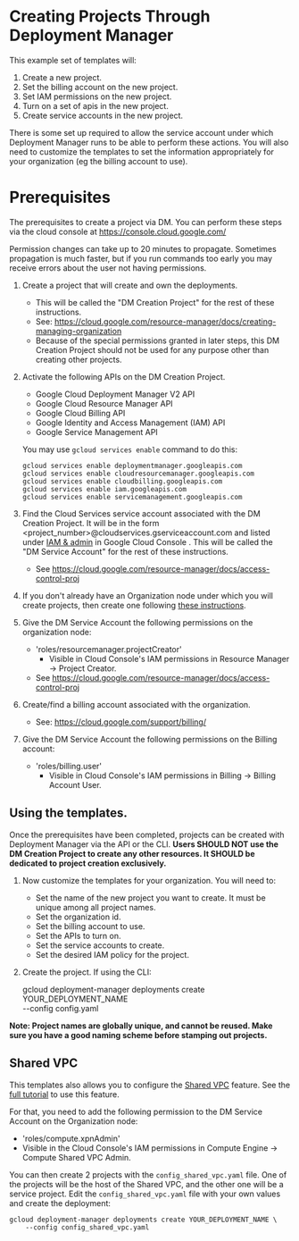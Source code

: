 # Creating Projects Through Deployment Manager

This example set of templates will:

1.  Create a new project.
2.  Set the billing account on the new project.
3.  Set IAM permissions on the new project.
4.  Turn on a set of apis in the new project.
5.  Create service accounts in the new project.

There is some set up required to allow the service account under which
Deployment Manager runs to be able to perform these actions. You will also need
to customize the templates to set the information appropriately for your
organization (eg the billing account to use).

# Prerequisites

The prerequisites to create a project via DM. You can perform these steps via
the cloud console at https://console.cloud.google.com/

Permission changes can take up to 20 minutes to propagate. Sometimes propagation
is much faster, but if you run commands too early you may receive errors about
the user not having permissions.

1.  Create a project that will create and own the deployments.

    *   This will be called the "DM Creation Project" for the rest of these
        instructions.
    *   See:
        https://cloud.google.com/resource-manager/docs/creating-managing-organization
    *   Because of the special permissions granted in later steps, this DM
        Creation Project should not be used for any purpose other than creating
        other projects.

1.  Activate the following APIs on the DM Creation Project.

    *   Google Cloud Deployment Manager V2 API
    *   Google Cloud Resource Manager API
    *   Google Cloud Billing API
    *   Google Identity and Access Management (IAM) API
    *   Google Service Management API

    You may use `gcloud services enable` command to do this:

        gcloud services enable deploymentmanager.googleapis.com
        gcloud services enable cloudresourcemanager.googleapis.com
        gcloud services enable cloudbilling.googleapis.com
        gcloud services enable iam.googleapis.com
        gcloud services enable servicemanagement.googleapis.com

1.  Find the Cloud Services service account associated with the DM Creation
    Project. It will be in the form
    &lt;project_number&gt;@cloudservices.gserviceaccount.com
    and listed under [IAM & admin](https://console.cloud.google.com/iam-admin/iam)
    in Google Cloud Console . This will be called the "DM Service Account" for
    the rest of these instructions.

    *   See https://cloud.google.com/resource-manager/docs/access-control-proj

1.  If you don't already have an Organization node under which you will create
    projects, then create one following [these
    instructions](https://cloud.google.com/resource-manager/docs/creating-managing-organization).

1.  Give the DM Service Account the following permissions on the organization
    node:

    *   'roles/resourcemanager.projectCreator'
        *   Visible in Cloud Console's IAM permissions in Resource Manager ->
            Project Creator.
    *   See https://cloud.google.com/resource-manager/docs/access-control-proj

1.  Create/find a billing account associated with the organization.

    *   See: https://cloud.google.com/support/billing/

1.  Give the DM Service Account the following permissions on the Billing account:

    *   'roles/billing.user'
        *   Visible in Cloud Console's IAM permissions in Billing -> Billing
            Account User.


## Using the templates.

Once the prerequisites have been completed, projects can be created with
Deployment Manager via the API or the CLI. **Users SHOULD NOT use the DM
Creation Project to create any other resources. It SHOULD be dedicated to
project creation exclusively.**

1.  Now customize the templates for your organization. You will need to:

    *   Set the name of the new project you want to create. It must be unique
        among all project names.
    *   Set the organization id.
    *   Set the billing account to use.
    *   Set the APIs to turn on.
    *   Set the service accounts to create.
    *   Set the desired IAM policy for the project.
1.  Create the project. If using the CLI:


    gcloud deployment-manager deployments create YOUR_DEPLOYMENT_NAME \
        --config config.yaml

**Note: Project names are globally unique, and cannot be reused. Make sure you
have a good naming scheme before stamping out projects.**

## Shared VPC

This templates also allows you to configure the
[Shared VPC](https://cloud.google.com/vpc/docs/shared-vpc) feature. See the
[full tutorial](https://cloud.google.com/solutions/shared-vpc-with-deployment-manager)
to use this feature.

For that, you need to add the following permission to the DM Service Account on
the Organization node:

*   'roles/compute.xpnAdmin'
 *   Visible in the Cloud Console's IAM permissions in Compute Engine -> Compute Shared VPC Admin.

You can then create 2 projects with the `config_shared_vpc.yaml` file. One of
the projects will be the host of the Shared VPC, and the other one will be a
service project. Edit the `config_shared_vpc.yaml` file with your own values
and create the deployment:

    gcloud deployment-manager deployments create YOUR_DEPLOYMENT_NAME \
        --config config_shared_vpc.yaml
